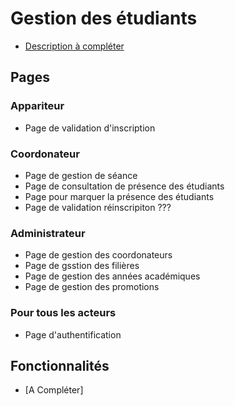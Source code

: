 
# Gestion des étudiants
- [Description à compléter](https://jenesaispas.com)

## Pages 

### Appariteur

- Page de validation d'inscription

### Coordonateur 

- Page de gestion de séance
- Page de consultation de présence des étudiants
- Page pour marquer la présence des étudiants
- Page de validation réinscripiton ???

### Administrateur

- Page de gestion des coordonateurs
- Page de gsstion des filières
- Page de gestion des années académiques
- Page de gestion des promotions

### Pour tous les acteurs

- Page d'authentification

## Fonctionnalités

- [A Compléter]